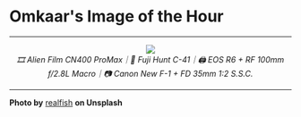 # Omkaar's Image of the Hour

---

<div align="center">

<a href="https://unsplash.com/photos/a-taxi-and-scooter-cross-a-zebra-crossing-jGcgl4-FcPI">
  <img src="https://images.unsplash.com/photo-1752352343628-5067de7bb84f?crop=entropy&cs=tinysrgb&fit=max&fm=jpg&ixid=M3w3NjA2Nzh8MHwxfHJhbmRvbXx8fHx8fHx8fDE3NTQyNjkyMDB8&ixlib=rb-4.1.0&q=80&w=1080" style="max-width:100%; height:auto;">
</a>

<br>
<i>🎞️ Alien Film CN400 ProMax｜🧪 Fuji Hunt C-41｜🖨️ EOS R6 + RF 100mm f/2.8L Macro｜📷 Canon New F-1 + FD 35mm 1:2 S.S.C.</i>

</div>

---

**Photo by** [realfish](https://unsplash.com/@realfish) **on Unsplash**
